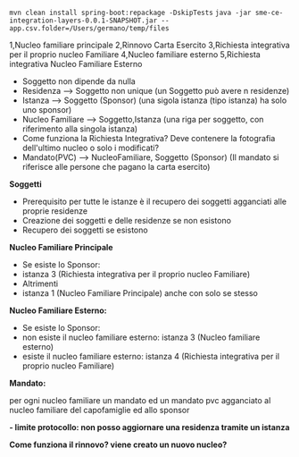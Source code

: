 `mvn clean install spring-boot:repackage -DskipTests`
`java -jar sme-ce-integration-layers-0.0.1-SNAPSHOT.jar --app.csv.folder=/Users/germano/temp/files`


1,Nucleo familiare principale
2,Rinnovo Carta Esercito
3,Richiesta integrativa per il proprio nucleo Familiare
4,Nucleo familiare esterno
5,Richiesta integrativa Nucleo Familiare Esterno


* Soggetto non dipende da nulla
* Residenza --> Soggetto non unique (un Soggetto può avere n residenze)
* Istanza --> Soggetto (Sponsor) (una sigola istanza (tipo istanza) ha solo uno sponsor)
* Nucleo Familiare --> Soggetto,Istanza (una riga per soggetto, con riferimento alla singola istanza)
* Come funziona la Richiesta Integrativa? Deve contenere la fotografia dell'ultimo nucleo o solo i modificati?
* Mandato(PVC) --> NucleoFamiliare, Soggetto (Sponsor) (Il mandato si riferisce alle persone che pagano la carta esercito)



**Soggetti**
* Prerequisito per tutte le istanze è il recupero dei soggetti agganciati alle proprie residenze
* Creazione dei soggetti e delle residenze se non esistono
* Recupero dei soggetti se esistono

**Nucleo Familiare Principale**
* Se esiste lo Sponsor:
* istanza 3 (Richiesta integrativa per il proprio nucleo Familiare)  
* Altrimenti 
* istanza 1 (Nucleo Familiare Principale) anche con solo se stesso

**Nucleo Familiare Esterno:**
* Se esiste lo Sponsor:
* non esiste il nucleo familiare esterno: istanza 3 (Nucleo familiare esterno)
* esiste il nucleo familiare esterno: istanza 4 (Richiesta integrativa per il proprio nucleo Familiare)

**Mandato:**

per ogni nucleo familiare un mandato ed un mandato pvc agganciato al nucleo familiare del capofamiglie ed allo sponsor


**- limite protocollo: non posso aggiornare una residenza tramite un istanza**

**Come funziona il rinnovo? viene creato un nuovo nucleo?**

